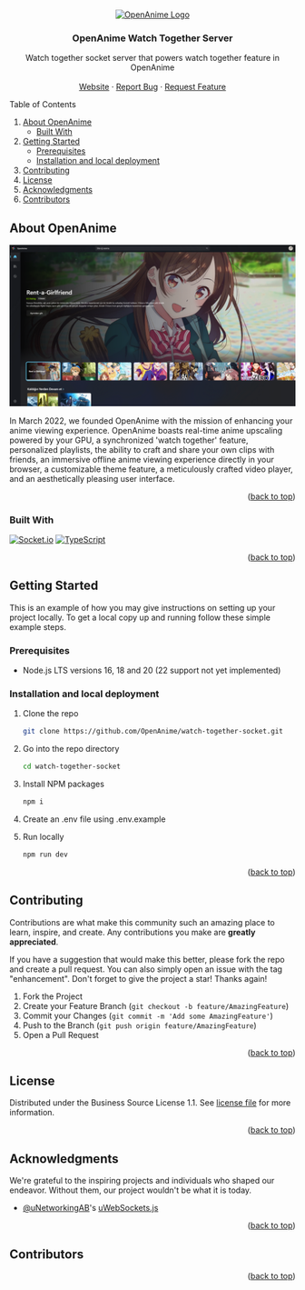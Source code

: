 <a name="readme-top"></a>

<br />
<div align="center">
  <a href="https://github.com/OpenAnime/site">
    <img src="https://openani.me/favicon512.png" alt="OpenAnime Logo" width="80" height="80">
  </a>

  <h3 align="center">OpenAnime Watch Together Server</h3>

  <p align="center">
    Watch together socket server that powers watch together feature in OpenAnime
    <br />
    <br />
    <a href="https://openani.me">Website</a>
    ·
    <a href="https://github.com/OpenAnime/watch-together-socket/issues">Report Bug</a>
    ·
    <a href="https://github.com/OpenAnime/watch-together-socket/issues">Request Feature</a>
  </p>
</div>

<!-- TABLE OF CONTENTS -->
  <summary>Table of Contents</summary>
  <ol>
    <li>
      <a href="#about-openanime">About OpenAnime</a>
      <ul>
        <li><a href="#built-with">Built With</a></li>
      </ul>
    </li>
    <li>
      <a href="#getting-started">Getting Started</a>
      <ul>
        <li><a href="#prerequisites">Prerequisites</a></li>
        <li><a href="#installation-and-local-deployment">Installation and local deployment</a></li>
      </ul>
    </li>
    <li><a href="#contributing">Contributing</a></li>
    <li><a href="#license">License</a></li>
    <li><a href="#acknowledgments">Acknowledgments</a></li>
    <li><a href="#contributors">Contributors</a></li>
  </ol>

<!-- ABOUT THE PROJECT -->

## About OpenAnime

[![OpenAnime Homepage][OpenAnime-ss]](https://openani.me)

In March 2022, we founded OpenAnime with the mission of enhancing your anime viewing experience. OpenAnime boasts real-time anime upscaling powered by your GPU, a synchronized 'watch together' feature, personalized playlists, the ability to craft and share your own clips with friends, an immersive offline anime viewing experience directly in your browser, a customizable theme feature, a meticulously crafted video player, and an aesthetically pleasing user interface.

<p align="right">(<a href="#readme-top">back to top</a>)</p>

### Built With

[![Socket.io][Socket.io]][Socket.io-url]
[![TypeScript][TypeScript]][TypeScript-url]

<p align="right">(<a href="#readme-top">back to top</a>)</p>

<!-- GETTING STARTED -->

## Getting Started

This is an example of how you may give instructions on setting up your project locally.
To get a local copy up and running follow these simple example steps.

### Prerequisites

-   Node.js LTS versions 16, 18 and 20 (22 support not yet implemented)

### Installation and local deployment

1. Clone the repo
    ```sh
    git clone https://github.com/OpenAnime/watch-together-socket.git
    ```
2. Go into the repo directory
    ```sh
    cd watch-together-socket
    ```
3. Install NPM packages
    ```sh
    npm i
    ```
4. Create an .env file using .env.example

5. Run locally
    ```sh
    npm run dev
    ```
    <p align="right">(<a href="#readme-top">back to top</a>)</p>

## Contributing

Contributions are what make this community such an amazing place to learn, inspire, and create. Any contributions you make are **greatly appreciated**.

If you have a suggestion that would make this better, please fork the repo and create a pull request. You can also simply open an issue with the tag "enhancement".
Don't forget to give the project a star! Thanks again!

1. Fork the Project
2. Create your Feature Branch (`git checkout -b feature/AmazingFeature`)
3. Commit your Changes (`git commit -m 'Add some AmazingFeature'`)
4. Push to the Branch (`git push origin feature/AmazingFeature`)
5. Open a Pull Request

<p align="right">(<a href="#readme-top">back to top</a>)</p>

<!-- LICENSE -->

## License

Distributed under the Business Source License 1.1. See [license file](https://github.com/OpenAnime/licenses/blob/main/BSL.txt) for more information.

<p align="right">(<a href="#readme-top">back to top</a>)</p>

<!-- ACKNOWLEDGMENTS -->

## Acknowledgments

We're grateful to the inspiring projects and individuals who shaped our endeavor. Without them, our project wouldn't be what it is today.

-   [@uNetworkingAB](https://github.com/uNetworkingAB)'s [uWebSockets.js](https://github.com/uNetworking/uWebSockets.js)

<p align="right">(<a href="#readme-top">back to top</a>)</p>

<!-- ALL CONTRIBUTORS HERE -->

## Contributors

<!-- ALL-CONTRIBUTORS-LIST:START - Do not remove or modify this section -->
<!-- prettier-ignore-start -->
<!-- markdownlint-disable -->

<!-- markdownlint-restore -->
<!-- prettier-ignore-end -->

<!-- ALL-CONTRIBUTORS-LIST:END -->

<p align="right">(<a href="#readme-top">back to top</a>)</p>


<!-- MARKDOWN LINKS & IMAGES -->
<!-- https://www.markdownguide.org/basic-syntax/#reference-style-links -->

[TypeScript]: https://img.shields.io/static/v1?style=for-the-badge&message=TypeScript&color=3178C6&logo=TypeScript&logoColor=FFFFFF&label=
[TypeScript-url]: https://www.typescriptlang.org/
[Socket.io]: https://img.shields.io/static/v1?style=for-the-badge&message=Socket.io&color=010101&logo=Socket.io&logoColor=FFFFFF&label=
[Socket.io-url]: https://socket.io
[OpenAnime-ss]: /website.png
